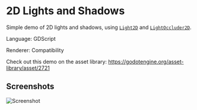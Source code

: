 # 2D Lights and Shadows

Simple demo of 2D lights and shadows, using
[`Light2D`](https://docs.godotengine.org/en/latest/classes/class_light2d.html)
and [`LightOccluder2D`](https://docs.godotengine.org/en/latest/classes/class_lightoccluder2d.html).

Language: GDScript

Renderer: Compatibility

Check out this demo on the asset library: https://godotengine.org/asset-library/asset/2721

## Screenshots

![Screenshot](screenshots/lights.png)
